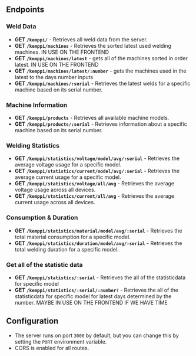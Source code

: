 ## Endpoints

### Weld Data

- **GET `/kemppi/`** - Retrieves all weld data from the server.
- **GET `/kemppi/machines`** - Retrieves the sorted latest used welding machines. IN USE ON THE FRONTEND
- **GET `/kemppi/machines/latest`** - gets all of the machines sorted in order latest. IN USE ON THE FRONTEND
- **GET `/kemppi/machines/latest/:number`** - gets the machines used in the latest to the days number inputs
- **GET `/kemppi/machines/:serial`** - Retrieves the latest welds for a specific machine based on its serial number.

### Machine Information

- **GET `/kemppi/products`** - Retrieves all available machine models.
- **GET `/kemppi/products/:serial`** - Retrieves information about a specific machine based on its serial number.

### Welding Statistics

- **GET `/kemppi/statistics/voltage/model/avg/:serial`** - Retrieves the average voltage usage for a specific model.
- **GET `/kemppi/statistics/current/model/avg/:serial`** - Retrieves the average current usage for a specific model.
- **GET `/kemppi/statistics/voltage/all/avg`** - Retrieves the average voltage usage across all devices.
- **GET `/kemppi/statistics/current/all/avg`** - Retrieves the average current usage across all devices.

### Consumption & Duration

- **GET `/kemppi/statistics/material/model/avg/:serial`** - Retrieves the total material consumption for a specific model.
- **GET `/kemppi/statistics/duration/model/avg/:serial`** - Retrieves the total welding duration for a specific model.

### Get all of the statistic data

- **GET `/kemppi/statistics/:serial`** - Retrieves the all of the statisticdata for specific model
- **GET `/kemppi/statistics/:serial/:number?`** - Retrieves the all of the statisticdata for specific model for latest days determined by the number. MAYBE IN USE ON THE FRONTEND IF WE HAVE TIME

## Configuration

- The server runs on port `3000` by default, but you can change this by setting the `PORT` environment variable.
- CORS is enabled for all routes.
